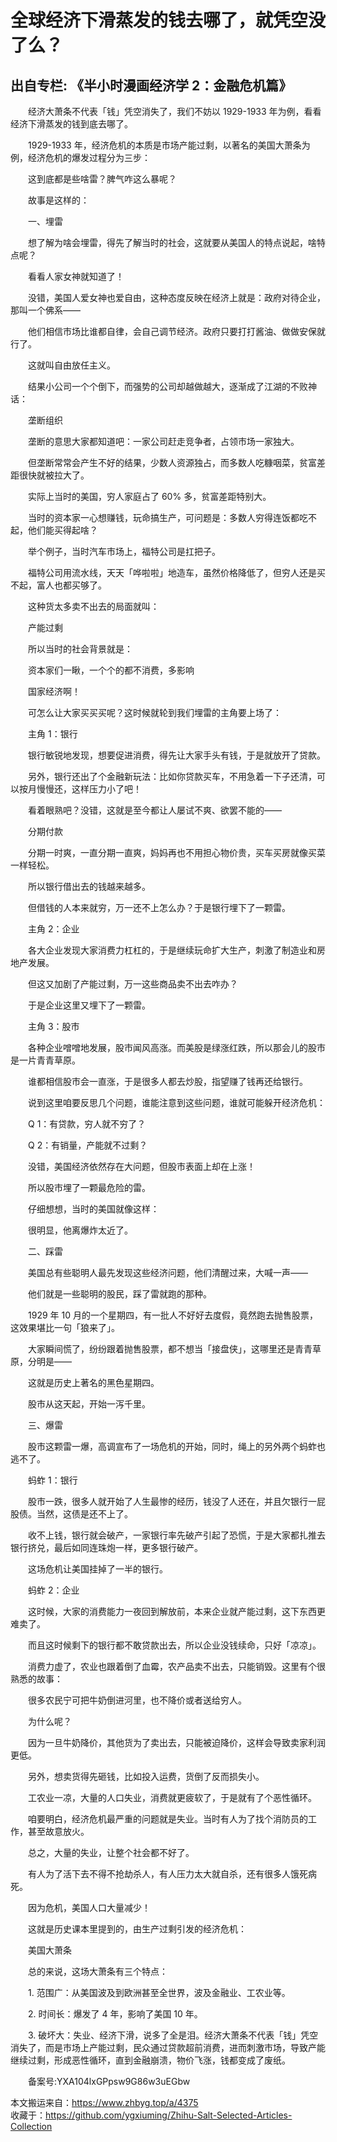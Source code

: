# 全球经济下滑蒸发的钱去哪了，就凭空没了么？  
## 出自专栏: 《半小时漫画经济学 2：金融危机篇》  
&emsp;&emsp;经济大萧条不代表「钱」凭空消失了，我们不妨以 1929-1933 年为例，看看经济下滑蒸发的钱到底去哪了。  
  
&emsp;&emsp;1929-1933 年，经济危机的本质是市场产能过剩，以著名的美国大萧条为例，经济危机的爆发过程分为三步：  
  
&emsp;&emsp;这到底都是些啥雷？脾气咋这么暴呢？  
  
&emsp;&emsp;故事是这样的：  
  
&emsp;&emsp;一、埋雷  
  
&emsp;&emsp;想了解为啥会埋雷，得先了解当时的社会，这就要从美国人的特点说起，啥特点呢？  
  
&emsp;&emsp;看看人家女神就知道了！  
  
&emsp;&emsp;没错，美国人爱女神也爱自由，这种态度反映在经济上就是：政府对待企业，那叫一个佛系——  
  
&emsp;&emsp;他们相信市场比谁都自律，会自己调节经济。政府只要打打酱油、做做安保就行了。  
  
&emsp;&emsp;这就叫自由放任主义。  
  
&emsp;&emsp;结果小公司一个个倒下，而强势的公司却越做越大，逐渐成了江湖的不败神话：  
  
&emsp;&emsp;垄断组织  
  
&emsp;&emsp;垄断的意思大家都知道吧：一家公司赶走竞争者，占领市场一家独大。  
  
&emsp;&emsp;但垄断常常会产生不好的结果，少数人资源独占，而多数人吃糠咽菜，贫富差距很快就被拉大了。  
  
&emsp;&emsp;实际上当时的美国，穷人家庭占了 60% 多，贫富差距特别大。  
  
&emsp;&emsp;当时的资本家一心想赚钱，玩命搞生产，可问题是：多数人穷得连饭都吃不起，他们能买得起啥？  
  
&emsp;&emsp;举个例子，当时汽车市场上，福特公司是扛把子。  
  
&emsp;&emsp;福特公司用流水线，天天「哗啦啦」地造车，虽然价格降低了，但穷人还是买不起，富人也都买够了。  
  
&emsp;&emsp;这种货太多卖不出去的局面就叫：  
  
&emsp;&emsp;产能过剩  
  
&emsp;&emsp;所以当时的社会背景就是：  
  
&emsp;&emsp;资本家们一瞅，一个个的都不消费，多影响  
  
&emsp;&emsp;国家经济啊！  
  
&emsp;&emsp;可怎么让大家买买买呢？这时候就轮到我们埋雷的主角要上场了：  
  
&emsp;&emsp;主角 1：银行  
  
&emsp;&emsp;银行敏锐地发现，想要促进消费，得先让大家手头有钱，于是就放开了贷款。  
  
&emsp;&emsp;另外，银行还出了个金融新玩法：比如你贷款买车，不用急着一下子还清，可以按月慢慢还，这样压力小了吧！  
  
&emsp;&emsp;看着眼熟吧？没错，这就是至今都让人屡试不爽、欲罢不能的——  
  
&emsp;&emsp;分期付款  
  
&emsp;&emsp;分期一时爽，一直分期一直爽，妈妈再也不用担心物价贵，买车买房就像买菜一样轻松。  
  
&emsp;&emsp;所以银行借出去的钱越来越多。  
  
&emsp;&emsp;但借钱的人本来就穷，万一还不上怎么办？于是银行埋下了一颗雷。  
  
&emsp;&emsp;主角 2：企业  
  
&emsp;&emsp;各大企业发现大家消费力杠杠的，于是继续玩命扩大生产，刺激了制造业和房地产发展。  
  
&emsp;&emsp;但这又加剧了产能过剩，万一这些商品卖不出去咋办？  
  
&emsp;&emsp;于是企业这里又埋下了一颗雷。  
  
&emsp;&emsp;主角 3：股市  
  
&emsp;&emsp;各种企业噌噌地发展，股市闻风高涨。而美股是绿涨红跌，所以那会儿的股市是一片青青草原。  
  
&emsp;&emsp;谁都相信股市会一直涨，于是很多人都去炒股，指望赚了钱再还给银行。  
  
&emsp;&emsp;说到这里咱要反思几个问题，谁能注意到这些问题，谁就可能躲开经济危机：  
  
&emsp;&emsp;Q 1：有贷款，穷人就不穷了？  
  
&emsp;&emsp;Q 2：有销量，产能就不过剩？  
  
&emsp;&emsp;没错，美国经济依然存在大问题，但股市表面上却在上涨！  
  
&emsp;&emsp;所以股市埋了一颗最危险的雷。  
  
&emsp;&emsp;仔细想想，当时的美国就像这样：  
  
&emsp;&emsp;很明显，他离爆炸太近了。  
  
&emsp;&emsp;二、踩雷  
  
&emsp;&emsp;美国总有些聪明人最先发现这些经济问题，他们清醒过来，大喊一声——  
  
&emsp;&emsp;他们就是一些聪明的股民，踩了雷就跑的那种。  
  
&emsp;&emsp;1929 年 10 月的一个星期四，有一批人不好好去度假，竟然跑去抛售股票，这效果堪比一句「狼来了」。  
  
&emsp;&emsp;大家瞬间慌了，纷纷跟着抛售股票，都不想当「接盘侠」，这哪里还是青青草原，分明是——  
  
&emsp;&emsp;这就是历史上著名的黑色星期四。  
  
&emsp;&emsp;股市从这天起，开始一泻千里。  
  
&emsp;&emsp;三、爆雷  
  
&emsp;&emsp;股市这颗雷一爆，高调宣布了一场危机的开始，同时，绳上的另外两个蚂蚱也逃不了。  
  
&emsp;&emsp;蚂蚱 1：银行  
  
&emsp;&emsp;股市一跌，很多人就开始了人生最惨的经历，钱没了人还在，并且欠银行一屁股债。当然，这债是还不上了。  
  
&emsp;&emsp;收不上钱，银行就会破产，一家银行率先破产引起了恐慌，于是大家都扎推去银行挤兑，最后如同连珠炮一样，更多银行破产。  
  
&emsp;&emsp;这场危机让美国挂掉了一半的银行。  
  
&emsp;&emsp;蚂蚱 2：企业  
  
&emsp;&emsp;这时候，大家的消费能力一夜回到解放前，本来企业就产能过剩，这下东西更难卖了。  
  
&emsp;&emsp;而且这时候剩下的银行都不敢贷款出去，所以企业没钱续命，只好「凉凉」。  
  
&emsp;&emsp;消费力虚了，农业也跟着倒了血霉，农产品卖不出去，只能销毁。这里有个很熟悉的故事：  
  
&emsp;&emsp;很多农民宁可把牛奶倒进河里，也不降价或者送给穷人。  
  
&emsp;&emsp;为什么呢？  
  
&emsp;&emsp;因为一旦牛奶降价，其他货为了卖出去，只能被迫降价，这样会导致卖家利润更低。  
  
&emsp;&emsp;另外，想卖货得先砸钱，比如投入运费，货倒了反而损失小。  
  
&emsp;&emsp;工农业一凉，大量的人口失业，消费就更疲软了，于是就有了个恶性循环。  
  
&emsp;&emsp;咱要明白，经济危机最严重的问题就是失业。当时有人为了找个消防员的工作，甚至故意放火。  
  
&emsp;&emsp;总之，大量的失业，让整个社会都不好了。  
  
&emsp;&emsp;有人为了活下去不得不抢劫杀人，有人压力太大就自杀，还有很多人饿死病死。  
  
&emsp;&emsp;因为危机，美国人口大量减少！  
  
&emsp;&emsp;这就是历史课本里提到的，由生产过剩引发的经济危机：  
  
&emsp;&emsp;美国大萧条  
  
&emsp;&emsp;总的来说，这场大萧条有三个特点：  
  
&emsp;&emsp;1. 范围广：从美国波及到欧洲甚至全世界，波及金融业、工农业等。  
  
&emsp;&emsp;2. 时间长：爆发了 4 年，影响了美国 10 年。  
  
&emsp;&emsp;3. 破坏大：失业、经济下滑，说多了全是泪。经济大萧条不代表「钱」凭空消失了，而是市场上产能过剩，民众通过贷款超前消费，进而刺激市场，导致产能继续过剩，形成恶性循环，直到金融崩溃，物价飞涨，钱都变成了废纸。  
  
&emsp;&emsp;备案号:YXA104lxGPpsw9G86w3uEGbw  
  
本文搬运来自：https://www.zhbyg.top/a/4375  
 收藏于：https://github.com/ygxiuming/Zhihu-Salt-Selected-Articles-Collection
